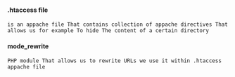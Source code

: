 #### .htaccess file

    is an appache file That contains collection of appache directives That allows us for example To hide The content of a certain directory

#### mode_rewrite

    PHP module That allows us to rewrite URLs we use it within .htaccess appache file
